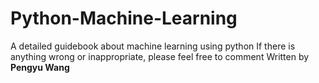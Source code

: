 # Python-Machine-Learning
A detailed guidebook about machine learning using python
If there is anything wrong or inappropriate, please feel free to comment
Written by **Pengyu Wang**

